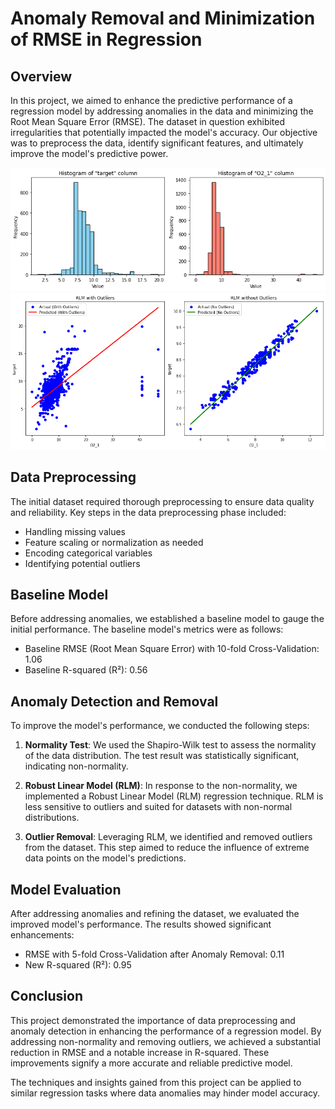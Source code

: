 # Anomaly Removal and Minimization of RMSE in Regression

## Overview

In this project, we aimed to enhance the predictive performance of a regression model by addressing anomalies in the data and minimizing the Root Mean Square Error (RMSE). The dataset in question exhibited irregularities that potentially impacted the model's accuracy. Our objective was to preprocess the data, identify significant features, and ultimately improve the model's predictive power.

![Histogram](images/hist.png)
![Regression](images/reg.png)

## Data Preprocessing

The initial dataset required thorough preprocessing to ensure data quality and reliability. Key steps in the data preprocessing phase included:

- Handling missing values
- Feature scaling or normalization as needed
- Encoding categorical variables
- Identifying potential outliers

## Baseline Model

Before addressing anomalies, we established a baseline model to gauge the initial performance. The baseline model's metrics were as follows:

- Baseline RMSE (Root Mean Square Error) with 10-fold Cross-Validation: 1.06
- Baseline R-squared (R²): 0.56

## Anomaly Detection and Removal

To improve the model's performance, we conducted the following steps:

1. **Normality Test**: We used the Shapiro-Wilk test to assess the normality of the data distribution. The test result was statistically significant, indicating non-normality.

2. **Robust Linear Model (RLM)**: In response to the non-normality, we implemented a Robust Linear Model (RLM) regression technique. RLM is less sensitive to outliers and suited for datasets with non-normal distributions.

3. **Outlier Removal**: Leveraging RLM, we identified and removed outliers from the dataset. This step aimed to reduce the influence of extreme data points on the model's predictions.

## Model Evaluation

After addressing anomalies and refining the dataset, we evaluated the improved model's performance. The results showed significant enhancements:

- RMSE with 5-fold Cross-Validation after Anomaly Removal: 0.11
- New R-squared (R²): 0.95

## Conclusion

This project demonstrated the importance of data preprocessing and anomaly detection in enhancing the performance of a regression model. By addressing non-normality and removing outliers, we achieved a substantial reduction in RMSE and a notable increase in R-squared. These improvements signify a more accurate and reliable predictive model.

The techniques and insights gained from this project can be applied to similar regression tasks where data anomalies may hinder model accuracy.




